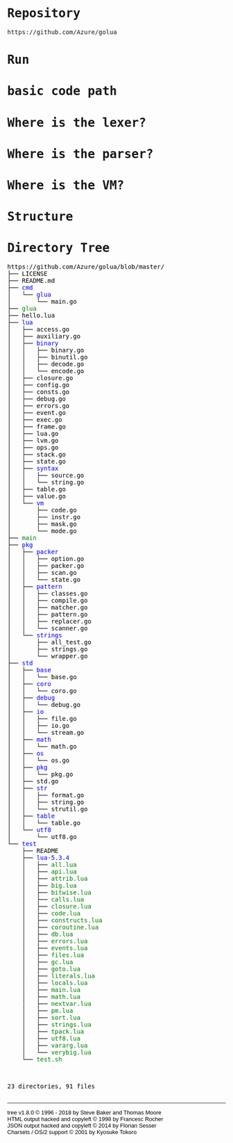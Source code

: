 # Repository
https://github.com/Azure/golua

# Run

# basic code path


# Where is the lexer?

# Where is the parser?

# Where is the VM?

# Structure
<!DOCTYPE html>
<html>
<head>
 <meta http-equiv="Content-Type" content="text/html; charset=UTF-8">
 <meta name="Author" content="Made by 'tree'">
 <meta name="GENERATOR" content="$Version: $ tree v1.8.0 (c) 1996 - 2018 by Steve Baker, Thomas Moore, Francesc Rocher, Florian Sesser, Kyosuke Tokoro $">
 <title>Directory Tree</title>
 <style type="text/css">
  <!--
  BODY { font-family : ariel, monospace, sans-serif; }
  P { font-weight: normal; font-family : ariel, monospace, sans-serif; color: black; background-color: transparent;}
  B { font-weight: normal; color: black; background-color: transparent;}
  A:visited { font-weight : normal; text-decoration : none; background-color : transparent; margin : 0px 0px 0px 0px; padding : 0px 0px 0px 0px; display: inline; }
  A:link    { font-weight : normal; text-decoration : none; margin : 0px 0px 0px 0px; padding : 0px 0px 0px 0px; display: inline; }
  A:hover   { color : #000000; font-weight : normal; text-decoration : underline; background-color : yellow; margin : 0px 0px 0px 0px; padding : 0px 0px 0px 0px; display: inline; }
  A:active  { color : #000000; font-weight: normal; background-color : transparent; margin : 0px 0px 0px 0px; padding : 0px 0px 0px 0px; display: inline; }
  .VERSION { font-size: small; font-family : arial, sans-serif; }
  .NORM  { color: black;  background-color: transparent;}
  .FIFO  { color: purple; background-color: transparent;}
  .CHAR  { color: yellow; background-color: transparent;}
  .DIR   { color: blue;   background-color: transparent;}
  .BLOCK { color: yellow; background-color: transparent;}
  .LINK  { color: aqua;   background-color: transparent;}
  .SOCK  { color: fuchsia;background-color: transparent;}
  .EXEC  { color: green;  background-color: transparent;}
  -->
 </style>
</head>
<body>
	<h1>Directory Tree</h1><p>
	<a class="NORM" href="https://github.com/Azure/golua/blob/master/">https://github.com/Azure/golua/blob/master/</a><br>
	├── <a class="NORM" href="https://github.com/Azure/golua/blob/master//LICENSE">LICENSE</a><br>
	├── <a class="NORM" href="https://github.com/Azure/golua/blob/master//README.md">README.md</a><br>
	├── <a class="DIR" href="https://github.com/Azure/golua/blob/master//cmd/">cmd</a><br>
	│   └── <a class="DIR" href="https://github.com/Azure/golua/blob/master//cmd/glua/">glua</a><br>
	│   &nbsp;&nbsp;&nbsp; └── <a class="NORM" href="https://github.com/Azure/golua/blob/master//cmd/glua/main.go">main.go</a><br>
	├── <a class="EXEC" href="https://github.com/Azure/golua/blob/master//glua">glua</a><br>
	├── <a class="NORM" href="https://github.com/Azure/golua/blob/master//hello.lua">hello.lua</a><br>
	├── <a class="DIR" href="https://github.com/Azure/golua/blob/master//lua/">lua</a><br>
	│   ├── <a class="NORM" href="https://github.com/Azure/golua/blob/master//lua/access.go">access.go</a><br>
	│   ├── <a class="NORM" href="https://github.com/Azure/golua/blob/master//lua/auxiliary.go">auxiliary.go</a><br>
	│   ├── <a class="DIR" href="https://github.com/Azure/golua/blob/master//lua/binary/">binary</a><br>
	│   │   ├── <a class="NORM" href="https://github.com/Azure/golua/blob/master//lua/binary/binary.go">binary.go</a><br>
	│   │   ├── <a class="NORM" href="https://github.com/Azure/golua/blob/master//lua/binary/binutil.go">binutil.go</a><br>
	│   │   ├── <a class="NORM" href="https://github.com/Azure/golua/blob/master//lua/binary/decode.go">decode.go</a><br>
	│   │   └── <a class="NORM" href="https://github.com/Azure/golua/blob/master//lua/binary/encode.go">encode.go</a><br>
	│   ├── <a class="NORM" href="https://github.com/Azure/golua/blob/master//lua/closure.go">closure.go</a><br>
	│   ├── <a class="NORM" href="https://github.com/Azure/golua/blob/master//lua/config.go">config.go</a><br>
	│   ├── <a class="NORM" href="https://github.com/Azure/golua/blob/master//lua/consts.go">consts.go</a><br>
	│   ├── <a class="NORM" href="https://github.com/Azure/golua/blob/master//lua/debug.go">debug.go</a><br>
	│   ├── <a class="NORM" href="https://github.com/Azure/golua/blob/master//lua/errors.go">errors.go</a><br>
	│   ├── <a class="NORM" href="https://github.com/Azure/golua/blob/master//lua/event.go">event.go</a><br>
	│   ├── <a class="NORM" href="https://github.com/Azure/golua/blob/master//lua/exec.go">exec.go</a><br>
	│   ├── <a class="NORM" href="https://github.com/Azure/golua/blob/master//lua/frame.go">frame.go</a><br>
	│   ├── <a class="NORM" href="https://github.com/Azure/golua/blob/master//lua/lua.go">lua.go</a><br>
	│   ├── <a class="NORM" href="https://github.com/Azure/golua/blob/master//lua/lvm.go">lvm.go</a><br>
	│   ├── <a class="NORM" href="https://github.com/Azure/golua/blob/master//lua/ops.go">ops.go</a><br>
	│   ├── <a class="NORM" href="https://github.com/Azure/golua/blob/master//lua/stack.go">stack.go</a><br>
	│   ├── <a class="NORM" href="https://github.com/Azure/golua/blob/master//lua/state.go">state.go</a><br>
	│   ├── <a class="DIR" href="https://github.com/Azure/golua/blob/master//lua/syntax/">syntax</a><br>
	│   │   ├── <a class="NORM" href="https://github.com/Azure/golua/blob/master//lua/syntax/source.go">source.go</a><br>
	│   │   └── <a class="NORM" href="https://github.com/Azure/golua/blob/master//lua/syntax/string.go">string.go</a><br>
	│   ├── <a class="NORM" href="https://github.com/Azure/golua/blob/master//lua/table.go">table.go</a><br>
	│   ├── <a class="NORM" href="https://github.com/Azure/golua/blob/master//lua/value.go">value.go</a><br>
	│   └── <a class="DIR" href="https://github.com/Azure/golua/blob/master//lua/vm/">vm</a><br>
	│   &nbsp;&nbsp;&nbsp; ├── <a class="NORM" href="https://github.com/Azure/golua/blob/master//lua/vm/code.go">code.go</a><br>
	│   &nbsp;&nbsp;&nbsp; ├── <a class="NORM" href="https://github.com/Azure/golua/blob/master//lua/vm/instr.go">instr.go</a><br>
	│   &nbsp;&nbsp;&nbsp; ├── <a class="NORM" href="https://github.com/Azure/golua/blob/master//lua/vm/mask.go">mask.go</a><br>
	│   &nbsp;&nbsp;&nbsp; └── <a class="NORM" href="https://github.com/Azure/golua/blob/master//lua/vm/mode.go">mode.go</a><br>
	├── <a class="EXEC" href="https://github.com/Azure/golua/blob/master//main">main</a><br>
	├── <a class="DIR" href="https://github.com/Azure/golua/blob/master//pkg/">pkg</a><br>
	│   ├── <a class="DIR" href="https://github.com/Azure/golua/blob/master//pkg/packer/">packer</a><br>
	│   │   ├── <a class="NORM" href="https://github.com/Azure/golua/blob/master//pkg/packer/option.go">option.go</a><br>
	│   │   ├── <a class="NORM" href="https://github.com/Azure/golua/blob/master//pkg/packer/packer.go">packer.go</a><br>
	│   │   ├── <a class="NORM" href="https://github.com/Azure/golua/blob/master//pkg/packer/scan.go">scan.go</a><br>
	│   │   └── <a class="NORM" href="https://github.com/Azure/golua/blob/master//pkg/packer/state.go">state.go</a><br>
	│   ├── <a class="DIR" href="https://github.com/Azure/golua/blob/master//pkg/pattern/">pattern</a><br>
	│   │   ├── <a class="NORM" href="https://github.com/Azure/golua/blob/master//pkg/pattern/classes.go">classes.go</a><br>
	│   │   ├── <a class="NORM" href="https://github.com/Azure/golua/blob/master//pkg/pattern/compile.go">compile.go</a><br>
	│   │   ├── <a class="NORM" href="https://github.com/Azure/golua/blob/master//pkg/pattern/matcher.go">matcher.go</a><br>
	│   │   ├── <a class="NORM" href="https://github.com/Azure/golua/blob/master//pkg/pattern/pattern.go">pattern.go</a><br>
	│   │   ├── <a class="NORM" href="https://github.com/Azure/golua/blob/master//pkg/pattern/replacer.go">replacer.go</a><br>
	│   │   └── <a class="NORM" href="https://github.com/Azure/golua/blob/master//pkg/pattern/scanner.go">scanner.go</a><br>
	│   └── <a class="DIR" href="https://github.com/Azure/golua/blob/master//pkg/strings/">strings</a><br>
	│   &nbsp;&nbsp;&nbsp; ├── <a class="NORM" href="https://github.com/Azure/golua/blob/master//pkg/strings/all_test.go">all_test.go</a><br>
	│   &nbsp;&nbsp;&nbsp; ├── <a class="NORM" href="https://github.com/Azure/golua/blob/master//pkg/strings/strings.go">strings.go</a><br>
	│   &nbsp;&nbsp;&nbsp; └── <a class="NORM" href="https://github.com/Azure/golua/blob/master//pkg/strings/wrapper.go">wrapper.go</a><br>
	├── <a class="DIR" href="https://github.com/Azure/golua/blob/master//std/">std</a><br>
	│   ├── <a class="DIR" href="https://github.com/Azure/golua/blob/master//std/base/">base</a><br>
	│   │   └── <a class="NORM" href="https://github.com/Azure/golua/blob/master//std/base/base.go">base.go</a><br>
	│   ├── <a class="DIR" href="https://github.com/Azure/golua/blob/master//std/coro/">coro</a><br>
	│   │   └── <a class="NORM" href="https://github.com/Azure/golua/blob/master//std/coro/coro.go">coro.go</a><br>
	│   ├── <a class="DIR" href="https://github.com/Azure/golua/blob/master//std/debug/">debug</a><br>
	│   │   └── <a class="NORM" href="https://github.com/Azure/golua/blob/master//std/debug/debug.go">debug.go</a><br>
	│   ├── <a class="DIR" href="https://github.com/Azure/golua/blob/master//std/io/">io</a><br>
	│   │   ├── <a class="NORM" href="https://github.com/Azure/golua/blob/master//std/io/file.go">file.go</a><br>
	│   │   ├── <a class="NORM" href="https://github.com/Azure/golua/blob/master//std/io/io.go">io.go</a><br>
	│   │   └── <a class="NORM" href="https://github.com/Azure/golua/blob/master//std/io/stream.go">stream.go</a><br>
	│   ├── <a class="DIR" href="https://github.com/Azure/golua/blob/master//std/math/">math</a><br>
	│   │   └── <a class="NORM" href="https://github.com/Azure/golua/blob/master//std/math/math.go">math.go</a><br>
	│   ├── <a class="DIR" href="https://github.com/Azure/golua/blob/master//std/os/">os</a><br>
	│   │   └── <a class="NORM" href="https://github.com/Azure/golua/blob/master//std/os/os.go">os.go</a><br>
	│   ├── <a class="DIR" href="https://github.com/Azure/golua/blob/master//std/pkg/">pkg</a><br>
	│   │   └── <a class="NORM" href="https://github.com/Azure/golua/blob/master//std/pkg/pkg.go">pkg.go</a><br>
	│   ├── <a class="NORM" href="https://github.com/Azure/golua/blob/master//std/std.go">std.go</a><br>
	│   ├── <a class="DIR" href="https://github.com/Azure/golua/blob/master//std/str/">str</a><br>
	│   │   ├── <a class="NORM" href="https://github.com/Azure/golua/blob/master//std/str/format.go">format.go</a><br>
	│   │   ├── <a class="NORM" href="https://github.com/Azure/golua/blob/master//std/str/string.go">string.go</a><br>
	│   │   └── <a class="NORM" href="https://github.com/Azure/golua/blob/master//std/str/strutil.go">strutil.go</a><br>
	│   ├── <a class="DIR" href="https://github.com/Azure/golua/blob/master//std/table/">table</a><br>
	│   │   └── <a class="NORM" href="https://github.com/Azure/golua/blob/master//std/table/table.go">table.go</a><br>
	│   └── <a class="DIR" href="https://github.com/Azure/golua/blob/master//std/utf8/">utf8</a><br>
	│   &nbsp;&nbsp;&nbsp; └── <a class="NORM" href="https://github.com/Azure/golua/blob/master//std/utf8/utf8.go">utf8.go</a><br>
	└── <a class="DIR" href="https://github.com/Azure/golua/blob/master//test/">test</a><br>
	&nbsp;&nbsp;&nbsp; ├── <a class="NORM" href="https://github.com/Azure/golua/blob/master//test/README">README</a><br>
	&nbsp;&nbsp;&nbsp; ├── <a class="DIR" href="https://github.com/Azure/golua/blob/master//test/lua-5.3.4/">lua-5.3.4</a><br>
	&nbsp;&nbsp;&nbsp; │   ├── <a class="EXEC" href="https://github.com/Azure/golua/blob/master//test/lua-5.3.4/all.lua">all.lua</a><br>
	&nbsp;&nbsp;&nbsp; │   ├── <a class="EXEC" href="https://github.com/Azure/golua/blob/master//test/lua-5.3.4/api.lua">api.lua</a><br>
	&nbsp;&nbsp;&nbsp; │   ├── <a class="EXEC" href="https://github.com/Azure/golua/blob/master//test/lua-5.3.4/attrib.lua">attrib.lua</a><br>
	&nbsp;&nbsp;&nbsp; │   ├── <a class="EXEC" href="https://github.com/Azure/golua/blob/master//test/lua-5.3.4/big.lua">big.lua</a><br>
	&nbsp;&nbsp;&nbsp; │   ├── <a class="EXEC" href="https://github.com/Azure/golua/blob/master//test/lua-5.3.4/bitwise.lua">bitwise.lua</a><br>
	&nbsp;&nbsp;&nbsp; │   ├── <a class="EXEC" href="https://github.com/Azure/golua/blob/master//test/lua-5.3.4/calls.lua">calls.lua</a><br>
	&nbsp;&nbsp;&nbsp; │   ├── <a class="EXEC" href="https://github.com/Azure/golua/blob/master//test/lua-5.3.4/closure.lua">closure.lua</a><br>
	&nbsp;&nbsp;&nbsp; │   ├── <a class="EXEC" href="https://github.com/Azure/golua/blob/master//test/lua-5.3.4/code.lua">code.lua</a><br>
	&nbsp;&nbsp;&nbsp; │   ├── <a class="EXEC" href="https://github.com/Azure/golua/blob/master//test/lua-5.3.4/constructs.lua">constructs.lua</a><br>
	&nbsp;&nbsp;&nbsp; │   ├── <a class="EXEC" href="https://github.com/Azure/golua/blob/master//test/lua-5.3.4/coroutine.lua">coroutine.lua</a><br>
	&nbsp;&nbsp;&nbsp; │   ├── <a class="EXEC" href="https://github.com/Azure/golua/blob/master//test/lua-5.3.4/db.lua">db.lua</a><br>
	&nbsp;&nbsp;&nbsp; │   ├── <a class="EXEC" href="https://github.com/Azure/golua/blob/master//test/lua-5.3.4/errors.lua">errors.lua</a><br>
	&nbsp;&nbsp;&nbsp; │   ├── <a class="EXEC" href="https://github.com/Azure/golua/blob/master//test/lua-5.3.4/events.lua">events.lua</a><br>
	&nbsp;&nbsp;&nbsp; │   ├── <a class="EXEC" href="https://github.com/Azure/golua/blob/master//test/lua-5.3.4/files.lua">files.lua</a><br>
	&nbsp;&nbsp;&nbsp; │   ├── <a class="EXEC" href="https://github.com/Azure/golua/blob/master//test/lua-5.3.4/gc.lua">gc.lua</a><br>
	&nbsp;&nbsp;&nbsp; │   ├── <a class="EXEC" href="https://github.com/Azure/golua/blob/master//test/lua-5.3.4/goto.lua">goto.lua</a><br>
	&nbsp;&nbsp;&nbsp; │   ├── <a class="EXEC" href="https://github.com/Azure/golua/blob/master//test/lua-5.3.4/literals.lua">literals.lua</a><br>
	&nbsp;&nbsp;&nbsp; │   ├── <a class="EXEC" href="https://github.com/Azure/golua/blob/master//test/lua-5.3.4/locals.lua">locals.lua</a><br>
	&nbsp;&nbsp;&nbsp; │   ├── <a class="EXEC" href="https://github.com/Azure/golua/blob/master//test/lua-5.3.4/main.lua">main.lua</a><br>
	&nbsp;&nbsp;&nbsp; │   ├── <a class="EXEC" href="https://github.com/Azure/golua/blob/master//test/lua-5.3.4/math.lua">math.lua</a><br>
	&nbsp;&nbsp;&nbsp; │   ├── <a class="EXEC" href="https://github.com/Azure/golua/blob/master//test/lua-5.3.4/nextvar.lua">nextvar.lua</a><br>
	&nbsp;&nbsp;&nbsp; │   ├── <a class="EXEC" href="https://github.com/Azure/golua/blob/master//test/lua-5.3.4/pm.lua">pm.lua</a><br>
	&nbsp;&nbsp;&nbsp; │   ├── <a class="EXEC" href="https://github.com/Azure/golua/blob/master//test/lua-5.3.4/sort.lua">sort.lua</a><br>
	&nbsp;&nbsp;&nbsp; │   ├── <a class="EXEC" href="https://github.com/Azure/golua/blob/master//test/lua-5.3.4/strings.lua">strings.lua</a><br>
	&nbsp;&nbsp;&nbsp; │   ├── <a class="EXEC" href="https://github.com/Azure/golua/blob/master//test/lua-5.3.4/tpack.lua">tpack.lua</a><br>
	&nbsp;&nbsp;&nbsp; │   ├── <a class="EXEC" href="https://github.com/Azure/golua/blob/master//test/lua-5.3.4/utf8.lua">utf8.lua</a><br>
	&nbsp;&nbsp;&nbsp; │   ├── <a class="EXEC" href="https://github.com/Azure/golua/blob/master//test/lua-5.3.4/vararg.lua">vararg.lua</a><br>
	&nbsp;&nbsp;&nbsp; │   └── <a class="EXEC" href="https://github.com/Azure/golua/blob/master//test/lua-5.3.4/verybig.lua">verybig.lua</a><br>
	&nbsp;&nbsp;&nbsp; └── <a class="EXEC" href="https://github.com/Azure/golua/blob/master//test/test.sh">test.sh</a><br>
	<br><br>
	</p>
	<p>

23 directories, 91 files
	<br><br>
	</p>
	<hr>
	<p class="VERSION">
		 tree v1.8.0 © 1996 - 2018 by Steve Baker and Thomas Moore <br>
		 HTML output hacked and copyleft © 1998 by Francesc Rocher <br>
		 JSON output hacked and copyleft © 2014 by Florian Sesser <br>
		 Charsets / OS/2 support © 2001 by Kyosuke Tokoro
	</p>
</body>
</html>

